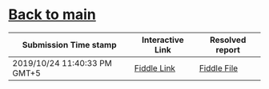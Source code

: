 # [Back to main](https://github.com/glaghari/database-assignement-2019)
|Submission Time stamp          | Interactive Link                                                                              | Resolved report                                                                              |
| ----------------------------- | --------------------------------------------------------------------------------------------- | -------------------------------------------------------------------------------------------- |
| 2019/10/24 11:40:33 PM GMT+5 | [Fiddle Link](https://dbfiddle.uk/?rdbms=oracle_11.2&fiddle=2f14629a76b6b4596277e743cf791292) | [Fiddle File](processed/csm-88/2f14629a76b6b4596277e743cf791292.md) |
